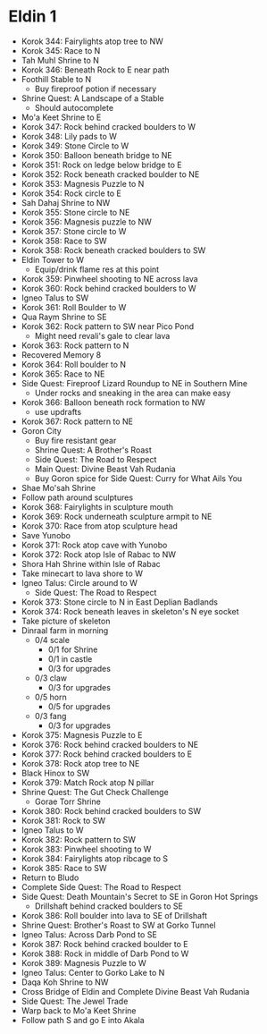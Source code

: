 # Eldin 1

* Korok 344: Fairylights atop tree to NW
* Korok 345: Race to N
* Tah Muhl Shrine to N
* Korok 346: Beneath Rock to E near path
* Foothill Stable to N
  * Buy fireproof potion if necessary
* Shrine Quest: A Landscape of a Stable
  * Should autocomplete
* Mo'a Keet Shrine to E
* Korok 347: Rock behind cracked boulders to W
* Korok 348: Lily pads to W
* Korok 349: Stone Circle to W
* Korok 350: Balloon beneath bridge to NE
* Korok 351: Rock on ledge below bridge to E
* Korok 352: Rock beneath cracked boulder to NE
* Korok 353: Magnesis Puzzle to N
* Korok 354: Rock circle to E
* Sah Dahaj Shrine to NW
* Korok 355: Stone circle to NE
* Korok 356: Magnesis puzzle to NW
* Korok 357: Stone circle to W
* Korok 358: Race to SW
* Korok 358: Rock beneath cracked boulders to SW
* Eldin Tower to W
  * Equip/drink flame res at this point
* Korok 359: Pinwheel shooting to NE across lava
* Korok 360: Rock behind cracked boulders to W
* Igneo Talus to SW
* Korok 361: Roll Boulder to W
* Qua Raym Shrine to SE
* Korok 362: Rock pattern to SW near Pico Pond
  * Might need revali's gale to clear lava
* Korok 363: Rock pattern to N
* Recovered Memory 8
* Korok 364: Roll boulder to N
* Korok 365: Race to NE
* Side Quest: Fireproof Lizard Roundup to NE in Southern Mine
  * Under rocks and sneaking in the area can make easy
* Korok 366: Balloon beneath rock formation to NW
  * use updrafts
* Korok 367: Rock pattern to NE
* Goron City
  * Buy fire resistant gear
  * Shrine Quest: A Brother's Roast
  * Side Quest: The Road to Respect
  * Main Quest: Divine Beast Vah Rudania
  * Buy Goron spice for Side Quest: Curry for What Ails You
* Shae Mo'sah Shrine
* Follow path around sculptures
* Korok 368: Fairylights in sculpture mouth
* Korok 369: Rock underneath sculpture armpit to NE
* Korok 370: Race from atop sculpture head
* Save Yunobo
* Korok 371: Rock atop cave with Yunobo
* Korok 372: Rock atop Isle of Rabac to NW
* Shora Hah Shrine within Isle of Rabac
* Take minecart to lava shore to W
* Igneo Talus: Circle around to W
  * Side Quest: The Road to Respect
* Korok 373: Stone circle to N in East Deplian Badlands
* Korok 374: Rock beneath leaves in skeleton's N eye socket
* Take picture of skeleton
* Dinraal farm in morning
  * 0/4 scale
    * 0/1 for Shrine
    * 0/1 in castle
    * 0/3 for upgrades
  * 0/3 claw
    * 0/3 for upgrades
  * 0/5 horn
    * 0/5 for upgrades
  * 0/3 fang
    * 0/3 for upgrades
* Korok 375: Magnesis Puzzle to E
* Korok 376: Rock behind cracked boulders to NE
* Korok 377: Rock behind cracked boulders to E
* Korok 378: Rock atop tree to NE
* Black Hinox to SW
* Korok 379: Match Rock atop N pillar
* Shrine Quest: The Gut Check Challenge
  * Gorae Torr Shrine
* Korok 380: Rock behind cracked boulders to SW
* Korok 381: Rock to SW
* Igneo Talus to W
* Korok 382: Rock pattern to SW
* Korok 383: Pinwheel shooting to W
* Korok 384: Fairylights atop ribcage to S
* Korok 385: Race to SW
* Return to Bludo
* Complete Side Quest: The Road to Respect
* Side Quest: Death Mountain's Secret to SE in Goron Hot Springs
  * Drillshaft behind cracked boulders to SE
* Korok 386: Roll boulder into lava to SE of Drillshaft
* Shrine Quest: Brother's Roast to SW at Gorko Tunnel
* Igneo Talus: Across Darb Pond to SE
* Korok 387: Rock behind cracked boulder to E
* Korok 388: Rock in middle of Darb Pond to W
* Korok 389: Magnesis Puzzle to W
* Igneo Talus: Center to Gorko Lake to N
* Daqa Koh Shrine to NW
* Cross Bridge of Eldin and Complete Divine Beast Vah Rudania
* Side Quest: The Jewel Trade
* Warp back to Mo'a Keet Shrine
* Follow path S and go E into Akala
